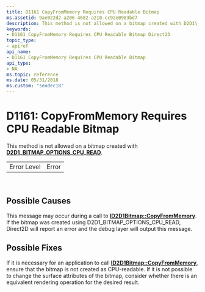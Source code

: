 ```yaml
---
title: D1161 CopyFromMemory Requires CPU Readable Bitmap
ms.assetid: 9ae022d2-a206-4682-a210-cc92e0983bd7
description: This method is not allowed on a bitmap created with D2D1\_BITMAP\_OPTIONS\_CPU\_READ
keywords:
- D1161 CopyFromMemory Requires CPU Readable Bitmap Direct2D
topic_type:
- apiref
api_name:
- D1161 CopyFromMemory Requires CPU Readable Bitmap
api_type:
- NA
ms.topic: reference
ms.date: 05/31/2018
ms.custom: "seodec18"
---
```


# D1161: CopyFromMemory Requires CPU Readable Bitmap

This method is not allowed on a bitmap created with [**D2D1\_BITMAP\_OPTIONS\_CPU\_READ**](/windows/desktop/api/D2d1_1/ne-d2d1_1-d2d1_bitmap_options).



|             |       |
|-------------|-------|
| Error Level | Error |



 

## Possible Causes

This message may occur during a call to [**ID2D1Bitmap::CopyFromMemory**](https://msdn.microsoft.com/en-us/library/Dd371155(v=VS.85).aspx). If the bitmap was created using D2D1\_BITMAP\_OPTIONS\_CPU\_READ, Direct2D will report an error and the debug layer will output this message.

## Possible Fixes

If it is necessary for an application to call [**ID2D1Bitmap::CopyFromMemory**](https://msdn.microsoft.com/en-us/library/Dd371155(v=VS.85).aspx), ensure that the bitmap is not created as CPU-readable. If it is not possible to change the surface attributes of the bitmap, consider whether there is an equivalent rendering operation for the desired result.

 

 




